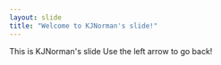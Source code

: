```yaml
---
layout: slide
title: "Welcome to KJNorman's slide!"
---
```

This is KJNorman's slide
Use the left arrow to go back!
